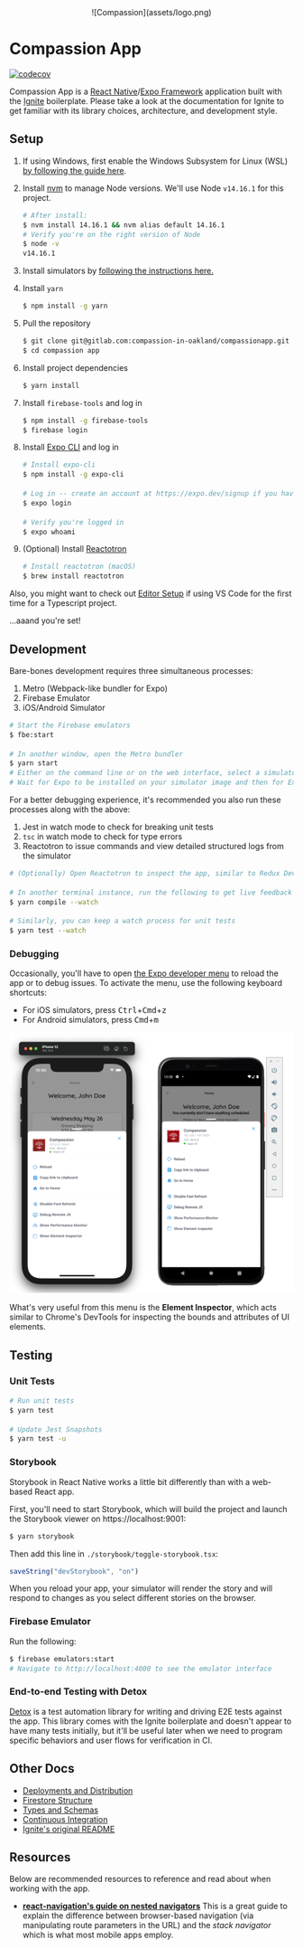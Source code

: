<div style="text-align:center">
  ![Compassion](assets/logo.png)
</div>

# Compassion App

[![codecov](https://codecov.io/gl/compassion-in-oakland/compassionapp/branch/master/graph/badge.svg?token=FAM6KCQFV8)](https://codecov.io/gl/compassion-in-oakland/compassionapp)

Compassion App is a [React Native](https://reactnative.dev/)/[Expo Framework](https://docs.expo.io/) application built with the [Ignite](https://github.com/infinitered/ignite) boilerplate. Please take a look at the documentation for Ignite to get familiar with its library choices, architecture, and development style.

## Setup

1. If using Windows, first enable the Windows Subsystem for Linux (WSL) [by following the guide here](https://docs.microsoft.com/en-us/windows/wsl/install-win10).

1. Install [nvm](https://github.com/nvm-sh/nvm) to manage Node versions. We'll use Node `v14.16.1` for this project.

   ```bash
   # After install:
   $ nvm install 14.16.1 && nvm alias default 14.16.1
   # Verify you're on the right version of Node
   $ node -v
   v14.16.1
   ```

1. Install simulators by [following the instructions here.](docs/simulator-setup.md)

1. Install `yarn`

   ```bash
   $ npm install -g yarn
   ```

1. Pull the repository

   ```bash
   $ git clone git@gitlab.com:compassion-in-oakland/compassionapp.git
   $ cd compassion app
   ```

1. Install project dependencies

   ```bash
   $ yarn install
   ```

1. Install `firebase-tools` and log in

   ```bash
   $ npm install -g firebase-tools
   $ firebase login
   ```

1. Install [Expo CLI](https://docs.expo.io/workflow/expo-cli/) and log in

   ```bash
   # Install expo-cli
   $ npm install -g expo-cli

   # Log in -- create an account at https://expo.dev/signup if you haven't already
   $ expo login

   # Verify you're logged in
   $ expo whoami
   ```

1. (Optional) Install [Reactotron](https://github.com/infinitered/reactotron)

   ```bash
   # Install reactotron (macOS)
   $ brew install reactotron
   ```

Also, you might want to check out [Editor Setup](docs/editor-setup.md) if using VS Code for the first time for a Typescript project.

...aaand you're set!

## Development

Bare-bones development requires three simultaneous processes:

1. Metro (Webpack-like bundler for Expo)
1. Firebase Emulator
1. iOS/Android Simulator

```bash
# Start the Firebase emulators
$ fbe:start

# In another window, open the Metro bundler
$ yarn start
# Either on the command line or on the web interface, select a simulator (iOS or Android) to connect to.
# Wait for Expo to be installed on your simulator image and then for Expo to build and publish the bundle to the virtual device
```

For a better debugging experience, it's recommended you also run these processes along with the above:

1. Jest in watch mode to check for breaking unit tests
1. `tsc` in watch mode to check for type errors
1. Reactotron to issue commands and view detailed structured logs from the simulator

```bash
# (Optionally) Open Reactotron to inspect the app, similar to Redux Dev Tools

# In another terminal instance, run the following to get live feedback about Typescript errors
$ yarn compile --watch

# Similarly, you can keep a watch process for unit tests
$ yarn test --watch
```

### Debugging

Occasionally, you'll have to open [the Expo developer menu](https://docs.expo.io/workflow/development-mode/#showing-the-developer-menu) to reload the app or to debug issues. To activate the menu, use the following keyboard shortcuts:

- For iOS simulators, press <kbd>Ctrl</kbd>+<kbd>Cmd</kbd>+<kbd>z</kbd>
- For Android simulators, press <kbd>Cmd</kbd>+<kbd>m</kbd>

![Expo Menu](docs/expo-menu.png)

What's very useful from this menu is the **Element Inspector**, which acts similar to Chrome's DevTools for inspecting the bounds and attributes of UI elements.

## Testing

### Unit Tests

```bash
# Run unit tests
$ yarn test

# Update Jest Snapshots
$ yarn test -u
```

### Storybook

Storybook in React Native works a little bit differently than with a web-based React app.

First, you'll need to start Storybook, which will build the project and launch the Storybook viewer on https://localhost:9001:

```bash
$ yarn storybook
```

Then add this line in `./storybook/toggle-storybook.tsx`:

```ts
saveString("devStorybook", "on")
```

When you reload your app, your simulator will render the story and will respond to changes as you select different stories on the browser.

### Firebase Emulator

Run the following:

```bash
$ firebase emulators:start
# Navigate to http://localhost:4000 to see the emulator interface
```

### End-to-end Testing with Detox

[Detox](https://github.com/wix/Detox) is a test automation library for writing and driving E2E tests against the app. This library comes with the Ignite boilerplate and doesn't appear to have many tests initially, but it'll be useful later when we need to program specific behaviors and user flows for verification in CI.

## Other Docs

- [Deployments and Distribution](docs/deployments-distribution.md)
- [Firestore Structure](docs/firebase-schema.md)
- [Types and Schemas](docs/types-schemas.md)
- [Continuous Integration](docs/gitlab-ci.md)
- [Ignite's original README](docs/ignite-readme.md)

## Resources

Below are recommended resources to reference and read about when working with the app.

- **[react-navigation's guide on nested navigators](https://reactnavigation.org/docs/nesting-navigators/)**
  This is a great guide to explain the difference between browser-based navigation (via manipulating route parameters in the URL) and the _stack navigator_ which is what most mobile apps employ.
